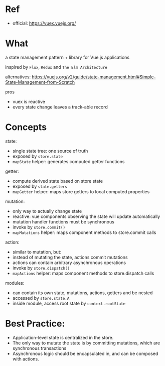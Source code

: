# Ref
- official: <https://vuex.vuejs.org/>

# What

a state management pattern + library for Vue.js applications

inspired by `Flux`, `Redux` and `The Elm Architecture`

alternatives: <https://vuejs.org/v2/guide/state-management.html#Simple-State-Management-from-Scratch>

pros
- vuex is reactive
- every state change leaves a track-able record

# Concepts

state:
- single state tree: one source of truth
- exposed by `store.state`
- `mapState` helper: generates computed getter functions

getter:
- compute derived state based on store state
- exposed by `state.getters`
- `mapGetter` helper: maps store getters to local computed properties

mutation:
- only way to actually change state
- reactive: vue components observing the state will update automatically
- mutation handler functions must be synchronous
- invoke by `store.commit()`
- `mapMutations` helper: maps component methods to store.commit calls

action:
- similar to mutation, but:
- instead of mutating the state, actions commit mutations
- actions can contain arbitrary asynchronous operations
- invoke by `store.dispatch()`
- `mapActions` helper: maps component methods to store.dispatch calls

modules:
- can contain its own state, mutations, actions, getters and be nested
- accessed by `store.state.A`
- inside module, access root state by `context.rootState`

# Best Practice:
- Application-level state is centralized in the store.
- The only way to mutate the state is by committing mutations, which are synchronous transactions
- Asynchronous logic should be encapsulated in, and can be composed with actions.